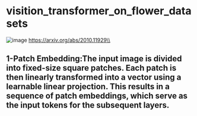 # visition_transformer_on_flower_datasets
![image](https://github.com/user-attachments/assets/8f8daa9b-6f6a-4681-a835-4b3066522c7c)
https://arxiv.org/abs/2010.11929\\

## 1-Patch Embedding:The input image is divided into fixed-size square patches. Each patch is then linearly transformed into a vector using a learnable linear projection. This results in a sequence of patch embeddings, which serve as the input tokens for the subsequent layers.
